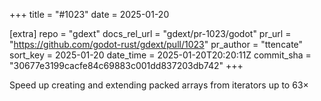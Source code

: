 +++
title = "#1023"
date = 2025-01-20

[extra]
repo = "gdext"
docs_rel_url = "gdext/pr-1023/godot"
pr_url = "https://github.com/godot-rust/gdext/pull/1023"
pr_author = "ttencate"
sort_key = 2025-01-20
date_time = 2025-01-20T20:20:11Z
commit_sha = "30677e3199cacfe84c69883c001dd837203db742"
+++

Speed up creating and extending packed arrays from iterators up to 63×
